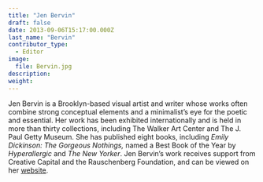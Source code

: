 ```yaml
---
title: "Jen Bervin"
draft: false
date: 2013-09-06T15:17:00.000Z
last_name: "Bervin"
contributor_type:
  - Editor
image:
  file: Bervin.jpg
description:
weight:
---
```


Jen Bervin is a Brooklyn-based visual artist and writer whose works often combine strong conceptual elements and a minimalist’s eye for the poetic and essential. Her work has been exhibited internationally and is held in more than thirty collections, including The Walker Art Center and The J. Paul Getty Museum. She has published eight books, including _Emily Dickinson: The Gorgeous Nothings,_ named a Best Book of the Year by _Hyperallergic_ and _The New Yorker_. Jen Bervin’s work receives support from Creative Capital and the Rauschenberg Foundation, and can be viewed on her [website](http://www.jenbervin.com).

